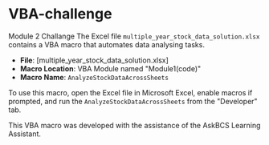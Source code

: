 # VBA-challenge
Module 2 Challange
The Excel file `multiple_year_stock_data_solution.xlsx` contains a VBA macro that automates data analysing tasks.

- **File**: [multiple_year_stock_data_solution.xlsx]
- **Macro Location**: VBA Module named "Module1(code)"
- **Macro Name**: `AnalyzeStockDataAcrossSheets`

To use this macro, open the Excel file in Microsoft Excel, enable macros if prompted, and run the `AnalyzeStockDataAcrossSheets` from the "Developer" tab.

This VBA macro was developed with the assistance of the AskBCS Learning Assistant.

